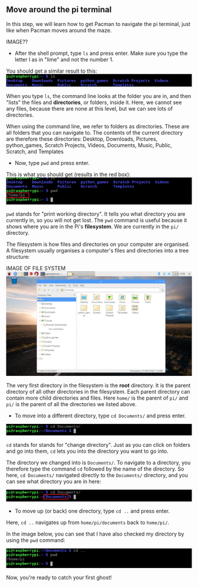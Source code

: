 ## Move around the pi terminal

In this step, we will learn how to get Pacman to navigate the pi terminal, just like when Pacman moves around the maze.

IMAGE??

+ After the shell prompt, type `ls` and press enter. Make sure you type the letter l as in "lime" and not the number 1.

You should get a similar result to this:
![LS Command](images/lscommand.png)

When you type `ls`, the command line looks at the folder you are in, and then "lists" the files and **directories**, or folders, inside it. Here, we cannot see any files, because there are none at this level, but we can see lots of directories.

When using the command line, we refer to folders as directories. These are all folders that you can navigate to. The contents of the current directory are therefore these directories:
Desktop, Downloads, Pictures, python_games, Scratch Projects, Videos, Documents, Music, Public, Scratch, and Templates

+ Now, type `pwd` and press enter.

This is what you should get (results in the red box):
![PWD Command](images/pwdcommand.png)

`pwd` stands for "print working directory". It tells you what directory you are currently in, so you will not get lost. The `pwd` command is useful because it shows where you are in the Pi's **filesystem**. We are currently in the `pi/` directory.

The filesystem is how files and directories on your computer are organised. A filesystem usually organises a computer's files and directories into a tree structure:

IMAGE OF FILE SYSTEM ![File Manager](images/filemanager.png)

The very first directory in the filesystem is the **root** directory. It is the parent directory of all other directories in the filesystem.
Each parent directory can contain more child directories and files. Here `home/` is the parent of `pi/` and `pi/` is the parent of all the directories we listed above.

+ To move into a different directory, type `cd Documents/` and press enter.

![CD Documents](images/cddocuments.png)

`cd` stands for stands for "change directory". Just as you can click on folders and go into them, `cd` lets you into the directory you want to go into.

The directory we changed into is `Documents/`. To navigate to a directory, you therefore type the command `cd` followed by the name of the directory. So here, `cd Documents/` navigated directly to the `Documents/` directory, and you can see what directory you are in here:

![CD Documents path](images/cddocumentspath.png)

+ To move up (or back) one directory, type `cd ..` and press enter.

Here, `cd ..` navigates up from `home/pi/documents` back to `home/pi/`.

In the image below, you can see that I have also checked my directory by using the `pwd` command:

![CD DotDot Command](images/cddotdotcommand.png)

Now, you're ready to catch your first ghost!
